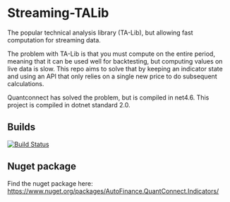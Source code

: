 # Streaming-TALib
The popular technical analysis library (TA-Lib), but allowing fast computation for streaming data. 

The problem with TA-Lib is that you must compute on the entire period, meaning that it can be used well for backtesting, but computing values on live data is slow. This repo aims to solve that by keeping an indicator state and using an API that only relies on a single new price to do subsequent calculations.

Quantconnect has solved the problem, but is compiled in net4.6. This project is compiled in dotnet standard 2.0.

## Builds
[![Build Status](https://dev.azure.com/amittleider/Streaming-TALib/_apis/build/status/amittleider.Streaming-TALib)](https://dev.azure.com/amittleider/Streaming-TALib/_build/latest?definitionId=1)

## Nuget package
Find the nuget package here: https://www.nuget.org/packages/AutoFinance.QuantConnect.Indicators/
